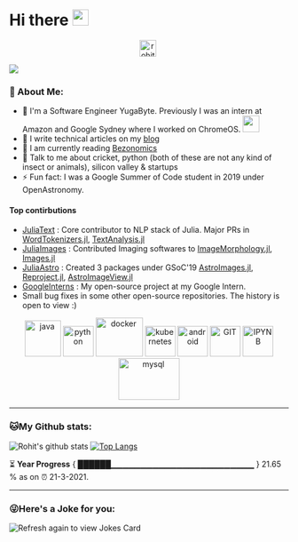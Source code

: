 # Hi there <img src="https://github.com/TheDudeThatCode/TheDudeThatCode/blob/master/Assets/Hi.gif" width="29px">
<p align="center">
<a href="https://www.linkedin.com/in/rohitkumar87/" target="blank"><img align="center" src="https://cdn.jsdelivr.net/npm/simple-icons@3.0.1/icons/linkedin.svg" alt="rohitkumar87" height="30" width="30" /></a>&nbsp;
</p>

![](https://camo.githubusercontent.com/992babdffd8c74a1502de375fbdf7e4d54773242/68747470733a2f2f6d656469612e67697068792e636f6d2f6d656469612f53576f536b4e36447854737a71494b4571762f67697068792e676966)

### 🤵 About Me:
- 🏦 I'm a Software Engineer YugaByte. Previously I was an intern at Amazon and Google Sydney where I worked on ChromeOS.
      <img src="https://media.giphy.com/media/WUlplcMpOCEmTGBtBW/giphy.gif" width="30">
- 📝 I write technical articles on my [blog](https://aquatiko.github.io/)
- 📖 I am currently reading [Bezonomics](https://www.amazon.in/dp/1471184145/ref=cm_sw_em_r_mt_dp_65XXY6DHY3NRK4410TMS)
- 💬 Talk to me about cricket, python (both of these are not any kind of insect or animals), silicon valley & startups
- ⚡ Fun fact: I was a Google Summer of Code student in 2019 under OpenAstronomy.

#### Top contirbutions
- [JuliaText](https://github.com/JuliaText) : Core contributor to NLP stack of Julia. Major PRs in [WordTokenizers.jl](https://github.com/JuliaText/WordTokenizers.jl), [TextAnalysis.jl](https://github.com/JuliaText/TextAnalysis.jl) 
- [JuliaImages](https://github.com/JuliaImages) : Contributed Imaging softwares to [ImageMorphology.jl](https://github.com/JuliaImages/ImageMorphology.jl), [Images.jl](https://github.com/JuliaImages/Images.jl)
- [JuliaAstro](https://github.com/JuliaAstro) : Created 3 packages under GSoC'19 [AstroImages.jl](https://github.com/JuliaAstro/AstroImages.jl), [Reproject.jl](https://github.com/JuliaAstro/Reproject.jl), [AstroImageView.jl](https://github.com/JuliaAstro/AstroImageView.jl)
- [GoogleInterns](https://github.com/googleinterns/screen-latency-testing) : My open-source project at my Google Intern.
- Small bug fixes in some other open-source repositories. The history is open to view :)
<p align="center">
      <img src="https://www.vectorlogo.zone/logos/java/java-icon.svg" alt="java" width="65" height="65"/> 
      <img src="https://www.vectorlogo.zone/logos/python/python-icon.svg" alt="python" width="55" height="55"/>
      <img src="https://www.vectorlogo.zone/logos/docker/docker-icon.svg" alt="docker" width="85" height="70"/> 
      <img src="https://www.vectorlogo.zone/logos/kubernetes/kubernetes-icon.svg" alt="kubernetes" width="55" height="55"/>
      <img src="https://www.vectorlogo.zone/logos/android/android-icon.svg" alt="android" width="55" height="55"/>
      <img src="https://www.vectorlogo.zone/logos/git-scm/git-scm-icon.svg" alt="GIT" width="55" height="55"/> 
      <img src="https://www.vectorlogo.zone/logos/jupyter/jupyter-icon.svg" alt="IPYNB" width="55" height="55"/>
      <img src="https://www.vectorlogo.zone/logos/mysql/mysql-ar21.svg" alt="mysql" width="110" height="75"/> 
</p>

---
### 🐱My Github stats:
![Rohit's github stats](https://github-readme-stats.vercel.app/api?username=aquatiko&show_icons=true&title_color=ffc857&icon_color=8ac926&text_color=daf7dc&bg_color=151515&hide=["stars"])
[![Top Langs](https://github-readme-stats.vercel.app/api/top-langs/?username=aquatiko&layout=compact&text_color=daf7dc&bg_color=151515)](https://github.com/anuraghazra/github-readme-stats)

⏳ **Year Progress** { ██████▁▁▁▁▁▁▁▁▁▁▁▁▁▁▁▁▁▁▁▁▁▁▁▁ } 21.65 % as on ⏰ 21-3-2021.

---

### 😜Here's a Joke for you:
<img src="https://readme-jokes.vercel.app/api" alt="Refresh again to view Jokes Card" />
